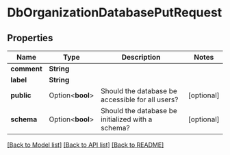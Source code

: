 # DbOrganizationDatabasePutRequest

## Properties

Name | Type | Description | Notes
------------ | ------------- | ------------- | -------------
**comment** | **String** |  | 
**label** | **String** |  | 
**public** | Option<**bool**> | Should the database be accessible for all users? | [optional]
**schema** | Option<**bool**> | Should the database be initialized with a schema? | [optional]

[[Back to Model list]](../README.md#documentation-for-models) [[Back to API list]](../README.md#documentation-for-api-endpoints) [[Back to README]](../README.md)


